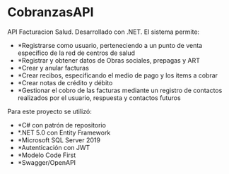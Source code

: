 # CobranzasAPI
API Facturacion Salud. Desarrollado con .NET. El sistema permite:
<ul>
    <li>*Registrarse como usuario, perteneciendo a un punto de venta específico de la red de centros de salud</li>
    <li>*Registrar y obtener datos de Obras sociales, prepagas y ART</li>
    <li>*Crear y anular facturas</li>
    <li>*Crear recibos, especificando el medio de pago y los items a cobrar</li>
    <li>*Crear notas de crédito y débito</li>
    <li>*Gestionar el cobro de las facturas mediante un registro de contactos realizados por el usuario, respuesta y contactos futuros</li>
</ul>

Para este proyecto se utilizó:



<ul>
    <li>*C# con patrón de repositorio
    </li>
   <li>*.NET 5.0 con Entity Framework 
   </li>
   <li>*Microsoft SQL Server 2019 
   </li>
   <li>*Autenticación con JWT 
    </li>
   <li>*Modelo Code First 
   </li>
   <li>*Swagger/OpenAPI</li>
</ul>
